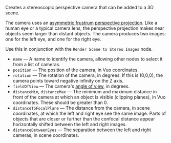 Creates a stereoscopic perspective camera that can be added to a 3D scene. 

The camera uses an [asymmetric frustrum](http://paulbourke.net/stereographics/stereorender/) [perspective projection](http://en.wikipedia.org/wiki/Graphical_projection). Like a human eye or a typical camera lens, the perspective projection makes near objects seem larger than distant objects. The camera produces two images: one for the left eye, and one for the right eye.

Use this in conjunction with the `Render Scene to Stereo Images` node.

   - `name` — A name to identify the camera, allowing other nodes to select it from a list of cameras. 
   - `position` — The position of the camera, in Vuo coordinates. 
   - `rotation` — The rotation of the camera, in degrees. If this is (0,0,0), the camera points toward negative infinity on the Z axis. 
   - `fieldOfView` — The camera's [angle of view](http://en.wikipedia.org/wiki/Angle_of_view), in degrees. 
   - `distanceMin`, `distanceMax` — The minimum and maximum distance in front of the camera at which an object is visible (clipping planes), in Vuo coordinates. These should be greater than 0. 
   - `distanceToFocalPlane` — The distance from the camera, in scene coordinates, at which the left and right eye see the same image. Parts of objects that are closer or further than the confocal distance appear horizontally shifted between the left and right images.
   - `distanceBetweenEyes` — The separation between the left and right cameras, in scene coordinates.

